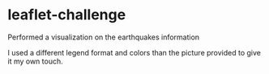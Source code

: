 # leaflet-challenge

Performed a visualization on the earthquakes information

I used a different legend format and colors than the picture provided to give it my own touch.